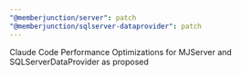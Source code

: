 ```yaml
---
"@memberjunction/server": patch
"@memberjunction/sqlserver-dataprovider": patch
---
```


Claude Code Performance Optimizations for MJServer and SQLServerDataProvider as proposed
